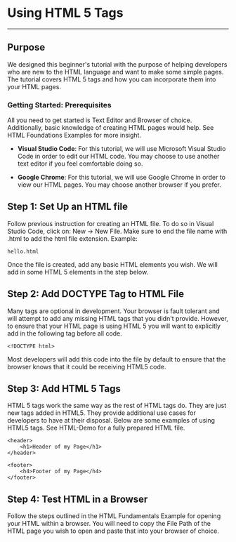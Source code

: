 # Using HTML 5 Tags
---
## Purpose

We designed this beginner's tutorial with the purpose of helping developers who are new to the HTML language and want to make some simple pages. The tutorial covers HTML 5 tags and how you can incorporate them into your HTML pages.


### Getting Started: Prerequisites

All you need to get started is Text Editor and Browser of choice. Additionally, basic knowledge of creating HTML pages would help. See HTML Foundations Examples for more insight.

- **Visual Studio Code**: For this tutorial, we will use Microsoft Visual Studio Code in order to edit our HTML code. You may choose to use another text editor if you feel comfortable doing so.

- **Google Chrome**: For this tutorial, we will use Google Chrome in order to view our HTML pages. You may choose another browser if you prefer.

## Step 1: Set Up an HTML file

Follow previous instruction for creating an HTML file. To do so in Visual Studio Code, click on: New -> New File. Make sure to end the file name with .html to add the html file extension. Example:

    hello.html

Once the file is created, add any basic HTML elements you wish. We will add in some HTML 5 elements in the step below.

## Step 2: Add DOCTYPE Tag to HTML File

Many tags are optional in development. Your browser is fault tolerant and will attempt to add any missing HTML tags that you didn't provide. However, to ensure that your HTML page is using HTML 5 you will want to explicitly add in the following tag before all code.

    <!DOCTYPE html>

Most developers will add this code into the file by default to ensure that the browser knows that it could be receiving HTML5 code.

## Step 3: Add HTML 5 Tags

HTML 5 tags work the same way as the rest of HTML tags do. They are just new tags added in HTML5. They provide additional use cases for developers to have at their disposal. Below are some examples of using HTML5 tags. See HTML-Demo for a fully prepared HTML file.

```
<header>
    <h1>Header of my Page</h1>
</header>

<footer>
    <h4>Footer of my Page</h4>
</footer>
```

## Step 4: Test HTML in a Browser

Follow the steps outlined in the HTML Fundamentals Example for opening your HTML within a browser. You will need to copy the File Path of the HTML page you wish to open and paste that into your browser of choice.